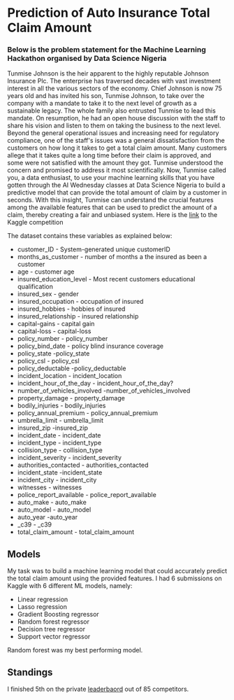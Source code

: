 # Prediction of Auto Insurance Total Claim Amount 
### Below is the problem statement for the Machine Learning Hackathon organised by Data Science Nigeria  
Tunmise Johnson is the heir apparent to the highly reputable Johnson Insurance Plc. The enterprise has traversed decades with vast investment interest in all the various sectors of the economy. Chief Johnson is now 75 years old and has invited his son, Tunmise Johnson, to take over the company with a mandate to take it to the next level of growth as a sustainable legacy. The whole family also entrusted Tunmise to lead this mandate. On resumption, he had an open house discussion with the staff to share his vision and listen to them on taking the business to the next level. Beyond the general operational issues and increasing need for regulatory compliance, one of the staff's issues was a general dissatisfaction from the customers on how long it takes to get a total claim amount. Many customers allege that it takes quite a long time before their claim is approved, and some were not satisfied with the amount they got. Tunmise understood the concern and promised to address it most scientifically. Now, Tunmise called you, a data enthusiast, to use your machine learning skills that you have gotten through the AI Wednesday classes at Data Science Nigeria to build a predictive model that can provide the total amount of claim by a customer in seconds. With this insight, Tunmise can understand the crucial features among the available features that can be used to predict the amount of a claim, thereby creating a fair and unbiased system.
Here is the [link](https://www.kaggle.com/c/data-science-nigeria-insurance-claims-competition/overview) to the Kaggle competition 

The dataset contains these variables as explained below:

* customer_ID - System-generated unique customerID
* months_as_customer - number of months a the insured as been a customer
* age - customer age
* insured_education_level - Most recent customers educational qualification
* insured_sex - gender
* insured_occupation - occupation of insured
* insured_hobbies - hobbies of insured
* insured_relationship - insured relationship
* capital-gains - capital gain
* capital-loss - capital-loss
* policy_number - policy_number
* policy_bind_date - policy blind insurance coverage
* policy_state -policy_state
* policy_csl - policy_csl
* policy_deductable -policy_deductable
* incident_location - incident_location
* incident_hour_of_the_day - incident_hour_of_the_day?
* number_of_vehicles_involved -number_of_vehicles_involved
* property_damage - property_damage
* bodily_injuries - bodily_injuries
* policy_annual_premium - policy_annual_premium
* umbrella_limit - umbrella_limit
* insured_zip -insured_zip
* incident_date - incident_date
* incident_type - incident_type
* collision_type - collision_type
* incident_severity - incident_severity
* authorities_contacted - authorities_contacted
* incident_state -incident_state
* incident_city - incident_city
* witnesses - witnesses
* police_report_available - police_report_available
* auto_make - auto_make
* auto_model - auto_model
* auto_year -auto_year
* _c39 - _c39
* total_claim_amount - total_claim_amount

## Models 
My task was to build a machine learning model that could accurately predict the total claim amount using the provided features.
I had 6 submissions on Kaggle with 6 different ML models, namely:
* Linear regression  
* Lasso regression 
* Gradient Boosting regressor 
* Random forest regressor 
* Decision tree regressor 
* Support vector regressor 

Random forest was my best performing model.
## Standings 
I finished 5th on the private [leaderbaord](https://www.kaggle.com/c/data-science-nigeria-insurance-claims-competition/leaderboard) out of 85 competitors.
